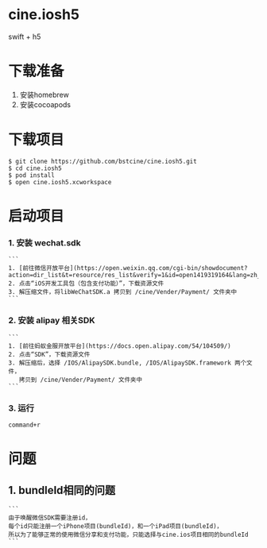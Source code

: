 # cine.iosh5
swift + h5

下载准备
=======
1. 安装homebrew
2. 安装cocoapods

下载项目
=======
```
$ git clone https://github.com/bstcine/cine.iosh5.git
$ cd cine.iosh5
$ pod install
$ open cine.iosh5.xcworkspace
```

启动项目
=======
  
  ### 1. 安装 wechat.sdk
    ```
    1. [前往微信开放平台](https://open.weixin.qq.com/cgi-bin/showdocument?action=dir_list&t=resource/res_list&verify=1&id=open1419319164&lang=zh_CN)
    2. 点击“iOS开发工具包（包含支付功能）”，下载资源文件
    3. 解压缩文件，将libWeChatSDK.a 拷贝到 /cine/Vender/Payment/ 文件夹中
    ```
  ### 2. 安装 alipay 相关SDK
    ```
    1. [前往蚂蚁金服开放平台](https://docs.open.alipay.com/54/104509/)
    2. 点击“SDK”，下载资源文件
    3. 解压缩后，选择 /IOS/AlipaySDK.bundle, /IOS/AlipaySDK.framework 两个文件，
       拷贝到 /cine/Vender/Payment/ 文件夹中
    ```
  ### 3. 运行
  ```
  command+r
  ```

问题
=======
  ## 1. bundleId相同的问题
    ```
    由于唤醒微信SDK需要注册id，
    每个id只能注册一个iPhone项目(bundleId)，和一个iPad项目(bundleId)，
    所以为了能够正常的使用微信分享和支付功能，只能选择与cine.ios项目相同的bundleId
    ```
